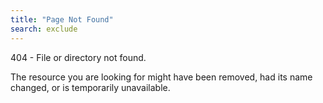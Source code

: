 ```yaml
---
title: "Page Not Found"
search: exclude
---  
```


404 - File or directory not found.

The resource you are looking for might have been removed, had its name changed, or is temporarily unavailable.